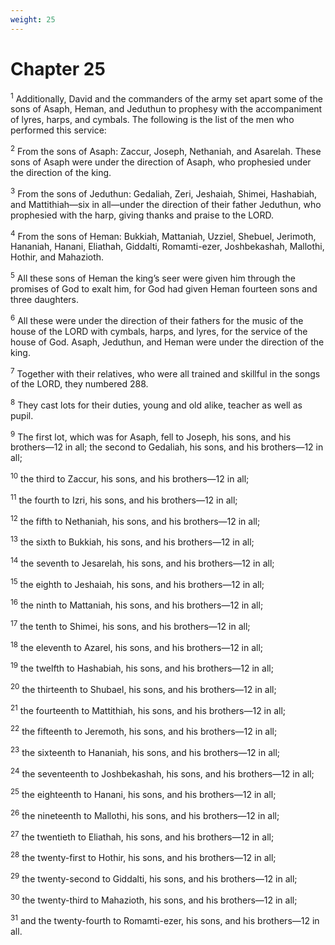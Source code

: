 ```yaml
---
weight: 25
---
```


# Chapter 25

<sup>1</sup> Additionally, David and the commanders of the army set apart some of the sons of Asaph, Heman, and Jeduthun to prophesy with the accompaniment of lyres, harps, and cymbals. The following is the list of the men who performed this service: 

<sup>2</sup> From the sons of Asaph: Zaccur, Joseph, Nethaniah, and Asarelah. These sons of Asaph were under the direction of Asaph, who prophesied under the direction of the king. 

<sup>3</sup> From the sons of Jeduthun: Gedaliah, Zeri, Jeshaiah, Shimei, Hashabiah, and Mattithiah—six in all—under the direction of their father Jeduthun, who prophesied with the harp, giving thanks and praise to the LORD. 

<sup>4</sup> From the sons of Heman: Bukkiah, Mattaniah, Uzziel, Shebuel, Jerimoth, Hananiah, Hanani, Eliathah, Giddalti, Romamti-ezer, Joshbekashah, Mallothi, Hothir, and Mahazioth. 

<sup>5</sup> All these sons of Heman the king’s seer were given him through the promises of God to exalt him, for God had given Heman fourteen sons and three daughters. 

<sup>6</sup> All these were under the direction of their fathers for the music of the house of the LORD with cymbals, harps, and lyres, for the service of the house of God. Asaph, Jeduthun, and Heman were under the direction of the king. 

<sup>7</sup> Together with their relatives, who were all trained and skillful in the songs of the LORD, they numbered 288. 

<sup>8</sup> They cast lots for their duties, young and old alike, teacher as well as pupil. 

<sup>9</sup> The first lot, which was for Asaph, fell to Joseph, his sons, and his brothers—12 in all; the second to Gedaliah, his sons, and his brothers—12 in all; 

<sup>10</sup> the third to Zaccur, his sons, and his brothers—12 in all; 

<sup>11</sup> the fourth to Izri, his sons, and his brothers—12 in all; 

<sup>12</sup> the fifth to Nethaniah, his sons, and his brothers—12 in all; 

<sup>13</sup> the sixth to Bukkiah, his sons, and his brothers—12 in all; 

<sup>14</sup> the seventh to Jesarelah, his sons, and his brothers—12 in all; 

<sup>15</sup> the eighth to Jeshaiah, his sons, and his brothers—12 in all; 

<sup>16</sup> the ninth to Mattaniah, his sons, and his brothers—12 in all; 

<sup>17</sup> the tenth to Shimei, his sons, and his brothers—12 in all; 

<sup>18</sup> the eleventh to Azarel, his sons, and his brothers—12 in all; 

<sup>19</sup> the twelfth to Hashabiah, his sons, and his brothers—12 in all; 

<sup>20</sup> the thirteenth to Shubael, his sons, and his brothers—12 in all; 

<sup>21</sup> the fourteenth to Mattithiah, his sons, and his brothers—12 in all; 

<sup>22</sup> the fifteenth to Jeremoth, his sons, and his brothers—12 in all; 

<sup>23</sup> the sixteenth to Hananiah, his sons, and his brothers—12 in all; 

<sup>24</sup> the seventeenth to Joshbekashah, his sons, and his brothers—12 in all; 

<sup>25</sup> the eighteenth to Hanani, his sons, and his brothers—12 in all; 

<sup>26</sup> the nineteenth to Mallothi, his sons, and his brothers—12 in all; 

<sup>27</sup> the twentieth to Eliathah, his sons, and his brothers—12 in all; 

<sup>28</sup> the twenty-first to Hothir, his sons, and his brothers—12 in all; 

<sup>29</sup> the twenty-second to Giddalti, his sons, and his brothers—12 in all; 

<sup>30</sup> the twenty-third to Mahazioth, his sons, and his brothers—12 in all; 

<sup>31</sup> and the twenty-fourth to Romamti-ezer, his sons, and his brothers—12 in all. 


